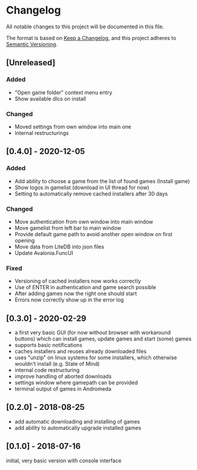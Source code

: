 # Changelog
All notable changes to this project will be documented in this file.

The format is based on [Keep a Changelog](https://keepachangelog.com/en/1.0.0/),
and this project adheres to [Semantic Versioning](https://semver.org/spec/v2.0.0.html).

## [Unreleased]

### Added
-   "Open game folder" context menu entry
-   Show available dlcs on install

### Changed
-   Moved settings from own window into main one
-   Internal restructurings

## [0.4.0] - 2020-12-05

### Added
-   Add ability to choose a game from the list of found games (Install game)
-   Show logos in gamelist (download in UI thread for now)
-   Setting to automatically remove cached installers after 30 days

### Changed
-   Move authentication from own window into main window
-   Move gamelist from left bar to main window
-   Provide default game path to avoid another open window on first opening
-   Move data from LiteDB into json files
-   Update Avalonia.FuncUI

### Fixed
-   Versioning of cached installers now works correctly
-   Use of ENTER in authentication and game search possible
-   After adding games now the right one should start
-   Errors now correctly show up in the error log

## [0.3.0] - 2020-02-29

-   a first very basic GUI (for now without browser with workaround buttons) which can install games, update games and start (some) games
-   supports basic notifications
-   caches installers and reuses already downloaded files
-   uses "unzip" on linux systems for some installers, which otherwise wouldn't install (e.g. State of Mind)
-   internal code restructuring
-   improve handling of aborted downloads
-   settings window where gamepath can be provided
-   terminal output of games in Andromeda

## [0.2.0] - 2018-08-25

-   add automatic downloading and installing of games
-   add ability to automatically upgrade installed games

## [0.1.0] - 2018-07-16

initial, very basic version with console interface
